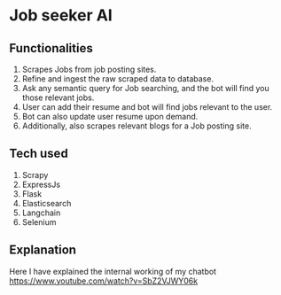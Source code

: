 # Job seeker AI

## Functionalities
1. Scrapes Jobs from job posting sites.
2. Refine and ingest the raw scraped data to database.
3. Ask any semantic query for Job searching, and the bot will find you those relevant jobs.
4. User can add their resume and bot will find jobs relevant to the user.
5. Bot can also update user resume upon demand.
6. Additionally, also scrapes relevant blogs for a Job posting site.

## Tech used
1. Scrapy
2. ExpressJs
3. Flask
4. Elasticsearch
5. Langchain
6. Selenium

## Explanation
Here I have explained the internal working of my chatbot
https://www.youtube.com/watch?v=SbZ2VJWY06k
